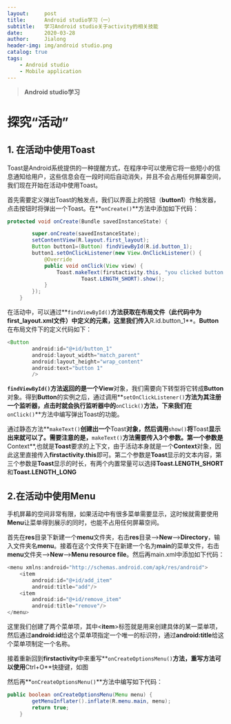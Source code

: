 ```yaml
---
layout:     post
title:      Android studio学习（一）
subtitle:   学习Android studio关于activity的相关技能
date:       2020-03-28
author:     Jialong
header-img: img/android studio.png
catalog: true
tags:
    - Android studio
    - Mobile application
---
```

> **Android studio学习**

# 探究“活动”





## 1. 在活动中使用Toast

Toast是Android系统提供的一种提醒方式，在程序中可以使用它将一些短小的信息通知给用户，这些信息会在一段时间后自动消失，并且不会占用任何屏幕空间，我们现在开始在活动中使用Toast。



首先需要定义弹出Toast的触发点，我们以界面上的按钮（**button1**）作触发器，点击按钮时将弹出一个Toast。在**`onCreate()`**方法中添加如下代码：

```java
protected void onCreate(Bundle savedInstanceState) {

        super.onCreate(savedInstanceState);
        setContentView(R.layout.first_layout);
        Button button1=(Button) findViewById(R.id.button_1);
        button1.setOnClickListener(new View.OnClickListener() {
            @Override
            public void onClick(View view) {
                Toast.makeText(firstactivity.this, "you clicked button 1",
                        Toast.LENGTH_SHORT).show();
            }
        });
    }
```

在活动中，可以通过**`findViewById()`**方法获取在布局文件（此代码中为first_layout.xml文件）中定义的元素，这里我们传入**R.id.button_1**。**Button**在布局文件下的定义代码如下：

```java
<Button
        android:id="@+id/button_1"
        android:layout_width="match_parent"
        android:layout_height="wrap_content"
        android:text="button 1"
        />
```

**`findViewById()`**方法返回的是一个**View**对象，我们需要向下转型将它转成**Button**对象。得到**Button**的实例之后，通过调用**`setOnClickListener()`**方法为其注册一个监听器，点击时就会执行监听器中的**`onClick()`**方法，下来我们在**`onClick()`**方法中编写弹出Toast的功能。



通过静态方法**`makeText()`**创建出一个**Toast**对象，然后调用**`show()`**将**Toast**显示出来就可以了。需要注意的是，**`makeText()`**方法需要传入3个参数。第一个参数是**Context**,也就是**Toast**要求的上下文，由于活动本身就是一个**Context**对象，因此这里直接传入**firstactivity.this**即可。第二个参数是**Toast**显示的文本内容，第三个参数是**Toast**显示的时长，有两个内置常量可以选择**Toast.LENGTH_SHORT**和**Toast.LENGTH_LONG**





## 2.在活动中使用Menu



手机屏幕的空间非常有限，如果活动中有很多菜单需要显示，这时候就需要使用**Menu**让菜单得到展示的同时，也能不占用任何屏幕空间。



首先在**res**目录下新建一个**menu**文件夹，右击**res**目录-->**New**-->**Directory**，输入文件夹名**menu**。接着在这个文件夹下在新建一个名为**main**的菜单文件，右击**menu**文件夹-->**New**-->**Menu resource file**。然后再main.xml中添加如下代码：

```java
<menu xmlns:android="http://schemas.android.com/apk/res/android">
    <item
        android:id="@+id/add_item"
        android:title="add"/>
    <item
        android:id="@+id/remove_item"
        android:title="remove"/>
</menu>
```



这里我们创建了两个菜单项，其中<**item**>标签就是用来创建具体的某一菜单项，然后通过**android:id**给这个菜单项指定一个唯一的标识符，通过**android:title**给这个菜单项制定一个名称。



接着重新回到**firstactivity**中来重写**`onCreateOptionsMenu()`**方法，重写方法可以使用**Ctrl+O**快捷键，如图

然后再**`onCreateOptionsMenu()`**方法中编写如下代码：

```java
public boolean onCreateOptionsMenu(Menu menu) {
        getMenuInflater().inflate(R.menu.main, menu);
        return true;
    }
```



